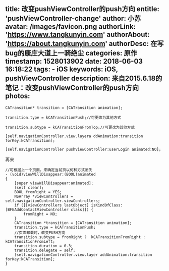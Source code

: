 title: 改变pushViewController的push方向
entitle: 'pushViewController-change'
author: 小苏
avatar: /images/favicon.png
authorLink: 'https://www.tangkunyin.com'
authorAbout: 'https://about.tangkunyin.com'
authorDesc: 在写bug的康庄大道上一骑绝尘
categories: 原作
timestamp: 1528013902
date: 2018-06-03 16:18:22
tags:
    - iOS
keywords: iOS, pushViewController
description: 来自2015.6.18的笔记：改变pushViewController的push方向
photos:
---

```
CATransition* transition = [CATransition animation];

transition.type = kCATransitionPush;//可更改为其他方式

transition.subtype = kCATransitionFromTop;//可更改为其他方式   

[self.navigationController.view.layera ddAnimation:transition forKey:kCATransition];

[self.navigationController pushViewController:userLogin animated:NO];

```

再来

```
//可根据上一个页面，来确定当前页以何种方式消失
- (void)viewWillDisappear:(BOOL)animated
{
    [super viewWillDisappear:animated];
    [self clear];
    BOOL fromRight = YES;
    NSArray *viewControllers = self.navigationController.viewControllers;
    if ([[viewControllers lastObject] isKindOfClass:[BFEAddContactViewController class]]) {
        fromRight = NO;
    }
    CATransition *transition = [CATransition animation];
    transition.type = kCATransitionPush;
    //页面卸载时，改变PUSH方向
    transition.subtype = fromRight ?  kCATransitionFromRight : kCATransitionFromLeft;
    transition.duration = 0.3;
    transition.delegate = self;
    [self.navigationController.view.layer addAnimation:transition forKey:kCATransition];
}
```


